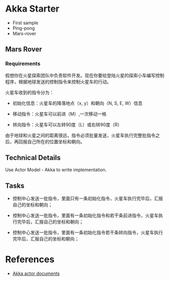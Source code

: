 # Akka Starter

- First sample
- Ping-pong
- Mars-rover

## Mars Rover

### Requirements

假想你在火星探索团队中负责软件开发。现在你要给登陆火星的探索小车编写控制程序，根据地球发送的控制指令来控制火星车的行动。

火星车收到的指令分为：

- 初始化信息：火星车的降落地点（x, y）和朝向（N, S, E, W）信息

- 移动指令：火星车可以前进（M）,一次移动一格

- 转向指令：火星车可以左转90度（L）或右转90度（R）

由于地球和火星之间的距离很远，指令必须批量发送，火星车执行完整批指令之后，再回报自己所在的位置坐标和朝向。

## Technical Details

Use Actor Model - Akka to write implementation.

## Tasks

- 控制中心发送一批指令，里面只有一条初始化指令，火星车执行完毕后，汇报自己的坐标和朝向；

- 控制中心发送一批指令，里面有一条初始化指令和若干条前进指令，火星车执行完毕后，汇报自己的坐标和朝向；

- 控制中心发送一批指令，里面有一条初始化指令若干条转向指令，火星车执行完毕后，汇报自己的坐标和朝向；

# References

- [Akka actor documents](https://doc.akka.io/docs/akka/current/typed/index.html)
